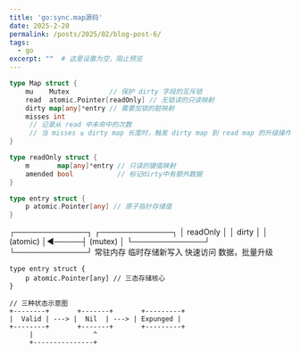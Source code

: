 ```yaml
---
title: 'go:sync.map源码'
date: 2025-2-20
permalink: /posts/2025/02/blog-post-6/
tags:
  - go
excerpt: ""  # 这里设置为空，阻止预览
---
```



```go
type Map struct {
    mu    Mutex          // 保护 dirty 字段的互斥锁
    read  atomic.Pointer[readOnly] // 无锁读的只读映射
    dirty map[any]*entry // 需要加锁的脏映射
    misses int           
     // 记录从 read 中未命中的次数
     // 当 misses ≥ dirty map 长度时，触发 dirty map 到 read map 的升级操作
}

type readOnly struct {
    m       map[any]*entry // 只读的键值映射
    amended bool           // 标记dirty中有额外数据
}

type entry struct {
    p atomic.Pointer[any] // 原子指针存储值
}
```

┌─────────────┐       ┌─────────────┐
│   readOnly                 │        │    	dirty                 │
│  (atomic)   		│◄─────┤  (mutex)           │
└─────────────┘       └─────────────┘
    常驻内存            			临时存储新写入
    快速访问           			 数据，批量升级

```
type entry struct {
    p atomic.Pointer[any] // 三态存储核心
}

// 三种状态示意图
+--------+       +-------+       +---------+
|  Valid | ---> |  Nil  | ---> | Expunged |
+--------+       +-------+       +---------+
     |               ^
     +---------------+
```

